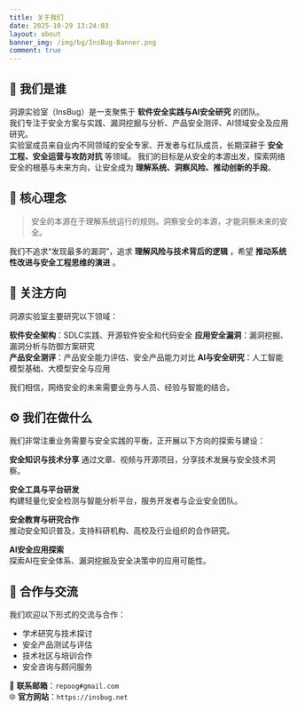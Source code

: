 ```yaml
---
title: 关于我们
date: 2025-10-29 13:24:03
layout: about
banner_img: /img/bg/InsBug-Banner.png
comment: true
---
```


## 🧭 我们是谁

洞源实验室（InsBug）是一支聚焦于 **软件安全实践与AI安全研究** 的团队。  
我们专注于安全方案与实践、漏洞挖掘与分析、产品安全测评、AI领域安全及应用研究。  
实验室成员来自业内不同领域的安全专家、开发者与红队成员，长期深耕于 **安全工程、安全运营与攻防对抗** 等领域。
我们的目标是从安全的本源出发，探索网络安全的根基与未来方向，让安全成为 **理解系统、洞察风险、推动创新的手段**。

## 🧠 核心理念

> 安全的本源在于理解系统运行的规则。洞察安全的本源，才能洞察未来的安全。

我们不追求“发现最多的漏洞”，追求 **理解风险与技术背后的逻辑** ，希望 **推动系统性改进与安全工程思维的演进** 。

## 🔬 关注方向

洞源实验室主要研究以下领域：

**软件安全架构**：SDLC实践、开源软件安全和代码安全
**应用安全漏洞**：漏洞挖掘、漏洞分析与防御方案研究  
**产品安全测评**：产品安全能力评估、安全产品能力对比
**AI与安全研究**：人工智能模型基础、大模型安全与应用  

我们相信，网络安全的未来需要业务与人员、经验与智能的结合。

## ⚙️ 我们在做什么

我们非常注重业务需要与安全实践的平衡，正开展以下方向的探索与建设：

**安全知识与技术分享**
通过文章、视频与开源项目，分享技术发展与安全技术洞察。

**安全工具与平台研发**  
构建轻量化安全检测与智能分析平台，服务开发者与企业安全团队。

**安全教育与研究合作**  
推动安全知识普及，支持科研机构、高校及行业组织的合作研究。

**AI安全应用探索**  
探索AI在安全体系、漏洞挖掘及安全决策中的应用可能性。

## 🤝 合作与交流

我们欢迎以下形式的交流与合作：

- 学术研究与技术探讨
- 安全产品测试与评估
- 技术社区与培训合作
- 安全咨询与顾问服务

📧 **联系邮箱**：`repoog#gmail.com`  
🌐 **官方网站**：`https://insbug.net`  